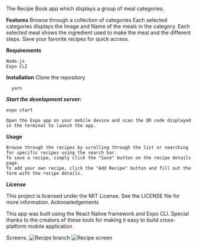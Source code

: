 The Recipe Book app which displays a group of meal categories.

**Features**
 Browse through a collection of categories
 Each selected categories displays the Image and Name of the meals in the category. 
 Each selected meal shows the ingredient used to make the meal and the different steps. 
 Save your favorite recipes for quick access. 

**Requirements**

    Node.js
    Expo CLI

**Installation**
    Clone the repository
```
  yarn
```
***Start the development server:***
```
expo start
```
    Open the Expo app on your mobile device and scan the QR code displayed in the terminal to launch the app.

**Usage**

    Browse through the recipes by scrolling through the list or searching for specific recipes using the search bar.
    To save a recipe, simply click the "Save" button on the recipe details page.
    To add your own recipe, click the "Add Recipe" button and fill out the form with the recipe details.

**License**

This project is licensed under the MIT License. See the LICENSE file for more information.
Acknowledgements

This app was built using the React Native framework and Expo CLI. Special thanks to the creators of these tools for making it easy to build cross-platform mobile application



Screens.
![Recipe branch](https://user-images.githubusercontent.com/65514728/221565652-097aa762-f049-4279-b888-da4d21f7e05e.png)
![Recipe screen](https://user-images.githubusercontent.com/65514728/221565698-ffedd10e-6c05-45a5-bf9b-913bd49e45dc.png)
